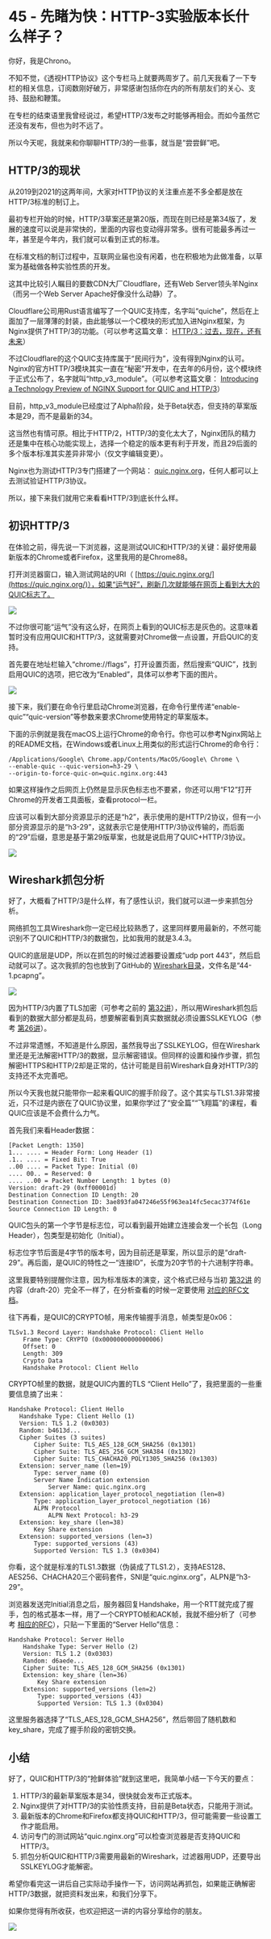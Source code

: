 
# 45 - 先睹为快：HTTP-3实验版本长什么样子？

你好，我是Chrono。

不知不觉，《透视HTTP协议》这个专栏马上就要两周岁了。前几天我看了一下专栏的相关信息，订阅数刚好破万，非常感谢包括你在内的所有朋友们的关心、支持、鼓励和鞭策。

在专栏的结束语里我曾经说过，希望HTTP/3发布之时能够再相会。而如今虽然它还没有发布，但也为时不远了。

所以今天呢，我就来和你聊聊HTTP/3的一些事，就当是“尝尝鲜”吧。

## HTTP/3的现状

从2019到2021的这两年间，大家对HTTP协议的关注重点差不多全都是放在HTTP/3标准的制订上。

最初专栏开始的时候，HTTP/3草案还是第20版，而现在则已经是第34版了，发展的速度可以说是非常快的，里面的内容也变动得非常多。很有可能最多再过一年，甚至是今年内，我们就可以看到正式的标准。

在标准文档的制订过程中，互联网业届也没有闲着，也在积极地为此做准备，以草案为基础做各种实验性质的开发。

这其中比较引人瞩目的要数CDN大厂Cloudflare，还有Web Server领头羊Nginx（而另一个Web Server Apache好像没什么动静）了。

Cloudflare公司用Rust语言编写了一个QUIC支持库，名字叫“quiche”，然后在上面加了一层薄薄的封装，由此能够以一个C模块的形式加入进Nginx框架，为Nginx提供了HTTP/3的功能。（可以参考这篇文章： [HTTP/3：过去，现在，还有未来](https://blog.cloudflare.com/zh-cn/http3-the-past-present-and-future-zh-cn/)）

不过Cloudflare的这个QUIC支持库属于“民间行为”，没有得到Nginx的认可。Nginx的官方HTTP/3模块其实一直在“秘密”开发中，在去年的6月份，这个模块终于正式公布了，名字就叫“http\_v3\_module”。（可以参考这篇文章： [Introducing a Technology Preview of NGINX Support for QUIC and HTTP/3](https://www.nginx.com/blog/introducing-technology-preview-nginx-support-for-quic-http-3/)）

目前，http\_v3\_module已经度过了Alpha阶段，处于Beta状态，但支持的草案版本是29，而不是最新的34。

这当然也有情可原。相比于HTTP/2，HTTP/3的变化太大了，Nginx团队的精力还是集中在核心功能实现上，选择一个稳定的版本更有利于开发，而且29后面的多个版本标准其实差异非常小（仅文字编辑变更）。

Nginx也为测试HTTP/3专门搭建了一个网站： [quic.nginx.org](https://quic.nginx.org/)，任何人都可以上去测试验证HTTP/3协议。

所以，接下来我们就用它来看看HTTP/3到底长什么样。

## 初识HTTP/3

在体验之前，得先说一下浏览器，这是测试QUIC和HTTP/3的关键：最好使用最新版本的Chrome或者Firefox，这里我用的是Chrome88。

打开浏览器窗口，输入测试网站的URI（ [https://quic.nginx.org/](https://quic.nginx.org/)），如果“运气好”，刷新几次就能够在网页上看到大大的QUIC标志了。

![](/front-end/透视HTTP/827d261f49f6a20eb227f851dec667e0.png)

不过你很可能“运气”没有这么好，在网页上看到的QUIC标志是灰色的。这意味着暂时没有应用QUIC和HTTP/3，这就需要对Chrome做一点设置，开启QUIC的支持。

首先要在地址栏输入“chrome://flags”，打开设置页面，然后搜索“QUIC”，找到启用QUIC的选项，把它改为“Enabled”，具体可以参考下面的图片。

![](/front-end/透视HTTP/674ff32bf05b5859fb6985e29f8c1e65.png)

接下来，我们要在命令行里启动Chrome浏览器，在命令行里传递“enable-quic”“quic-version”等参数来要求Chrome使用特定的草案版本。

下面的示例就是我在macOS上运行Chrome的命令行。你也可以参考Nginx网站上的README文档，在Windows或者Linux上用类似的形式运行Chrome的命令行：

```
/Applications/Google\ Chrome.app/Contents/MacOS/Google\ Chrome \
--enable-quic --quic-version=h3-29 \
--origin-to-force-quic-on=quic.nginx.org:443

```

如果这样操作之后网页上仍然是显示灰色标志也不要紧，你还可以用“F12”打开Chrome的开发者工具面板，查看protocol一栏。

应该可以看到大部分资源显示的还是“h2”，表示使用的是HTTP/2协议，但有一小部分资源显示的是“h3-29”，这就表示它是使用HTTP/3协议传输的，而后面的“29”后缀，意思是基于第29版草案，也就是说启用了QUIC+HTTP/3协议。

![](/front-end/透视HTTP/c3a532736412a4457ee81a280fc76be6.png)

## Wireshark抓包分析

好了，大概看了HTTP/3是什么样，有了感性认识，我们就可以进一步来抓包分析。

网络抓包工具Wireshark你一定已经比较熟悉了，这里同样要用最新的，不然可能识别不了QUIC和HTTP/3的数据包，比如我用的就是3.4.3。

QUIC的底层是UDP，所以在抓包的时候过滤器要设置成“udp port 443”，然后启动就可以了。这次我抓的包也放到了GitHub的 [Wireshark目录](https://github.com/chronolaw/http_study/tree/master/wireshark)，文件名是“44-1.pcapng”。

![](/front-end/透视HTTP/6d217ee87e1f777d432059f81fc2f5d4.png)

因为HTTP/3内置了TLS加密（可参考之前的 [第32讲](https://website.ethanhan.eu.org/DongGuan/front-end/%E9%80%8F%E8%A7%86HTTP%E5%8D%8F%E8%AE%AE/32%20-%20%E6%97%B6%E4%BB%A3%E4%B9%8B%E9%A3%8E%EF%BC%88%E4%B8%8B%EF%BC%89%EF%BC%9AHTTP-2%E5%86%85%E6%A0%B8%E5%89%96%E6%9E%90.html)），所以用Wireshark抓包后看到的数据大部分都是乱码，想要解密看到真实数据就必须设置SSLKEYLOG（参考 [第26讲](https://website.ethanhan.eu.org/DongGuan/front-end/%E9%80%8F%E8%A7%86HTTP%E5%8D%8F%E8%AE%AE/26%20-%20%E5%9B%BA%E8%8B%A5%E9%87%91%E6%B1%A4%E7%9A%84%E6%A0%B9%E6%9C%AC%EF%BC%88%E4%B8%8B%EF%BC%89%EF%BC%9A%E6%95%B0%E5%AD%97%E7%AD%BE%E5%90%8D%E4%B8%8E%E8%AF%81%E4%B9%A6.html)）。

不过非常遗憾，不知道是什么原因，虽然我导出了SSLKEYLOG，但在Wireshark里还是无法解密HTTP/3的数据，显示解密错误。但同样的设置和操作步骤，抓包解密HTTPS和HTTP/2却是正常的，估计可能是目前Wireshark自身对HTTP/3的支持还不太完善吧。

所以今天我也就只能带你一起来看QUIC的握手阶段了。这个其实与TLS1.3非常接近，只不过是内嵌在了QUIC协议里，如果你学过了“安全篇”“飞翔篇”的课程，看QUIC应该是不会费什么力气。

首先我们来看Header数据：

```
[Packet Length: 1350]
1... .... = Header Form: Long Header (1)
.1.. .... = Fixed Bit: True
..00 .... = Packet Type: Initial (0)
.... 00.. = Reserved: 0
.... ..00 = Packet Number Length: 1 bytes (0)
Version: draft-29 (0xff00001d)
Destination Connection ID Length: 20
Destination Connection ID: 3ae893fa047246e55f963ea14fc5ecac3774f61e
Source Connection ID Length: 0

```

QUIC包头的第一个字节是标志位，可以看到最开始建立连接会发一个长包（Long Header），包类型是初始化（Initial）。

标志位字节后面是4字节的版本号，因为目前还是草案，所以显示的是“draft-29”。再后面，是QUIC的特性之一“连接ID”，长度为20字节的十六进制字符串。

这里我要特别提醒你注意，因为标准版本的演变，这个格式已经与当初 [第32讲](https://website.ethanhan.eu.org/DongGuan/front-end/%E9%80%8F%E8%A7%86HTTP%E5%8D%8F%E8%AE%AE/32%20-%20%E6%97%B6%E4%BB%A3%E4%B9%8B%E9%A3%8E%EF%BC%88%E4%B8%8B%EF%BC%89%EF%BC%9AHTTP-2%E5%86%85%E6%A0%B8%E5%89%96%E6%9E%90.html) 的内容（draft-20）完全不一样了，在分析查看的时候一定要使用 [对应的RFC文档](https://tools.ietf.org/html/draft-ietf-quic-transport-28#section-17.2)。

往下再看，是QUIC的CRYPTO帧，用来传输握手消息，帧类型是0x06：

```
TLSv1.3 Record Layer: Handshake Protocol: Client Hello
    Frame Type: CRYPTO (0x0000000000000006)
    Offset: 0
    Length: 309
    Crypto Data
    Handshake Protocol: Client Hello

```

CRYPTO帧里的数据，就是QUIC内置的TLS “Client Hello”了，我把里面的一些重要信息摘了出来：

```
Handshake Protocol: Client Hello
   Handshake Type: Client Hello (1)
   Version: TLS 1.2 (0x0303)
   Random: b4613d...
   Cipher Suites (3 suites)
       Cipher Suite: TLS_AES_128_GCM_SHA256 (0x1301)
       Cipher Suite: TLS_AES_256_GCM_SHA384 (0x1302)
       Cipher Suite: TLS_CHACHA20_POLY1305_SHA256 (0x1303)
   Extension: server_name (len=19)
       Type: server_name (0)
       Server Name Indication extension
           Server Name: quic.nginx.org
   Extension: application_layer_protocol_negotiation (len=8)
       Type: application_layer_protocol_negotiation (16)
       ALPN Protocol
           ALPN Next Protocol: h3-29
   Extension: key_share (len=38)
       Key Share extension
   Extension: supported_versions (len=3)
       Type: supported_versions (43)
       Supported Version: TLS 1.3 (0x0304)

```

你看，这个就是标准的TLS1.3数据（伪装成了TLS1.2），支持AES128、AES256、CHACHA20三个密码套件，SNI是“quic.nginx.org”，ALPN是“h3-29”。

浏览器发送完Initial消息之后，服务器回复Handshake，用一个RTT就完成了握手，包的格式基本一样，用了一个CRYPTO帧和ACK帧，我就不细分析了（可参考 [相应的RFC](https://tools.ietf.org/html/draft-ietf-quic-transport-28#section-17.2)），只贴一下里面的“Server Hello”信息：

```
Handshake Protocol: Server Hello
    Handshake Type: Server Hello (2)
    Version: TLS 1.2 (0x0303)
    Random: d6aede...
    Cipher Suite: TLS_AES_128_GCM_SHA256 (0x1301)
    Extension: key_share (len=36)
        Key Share extension
    Extension: supported_versions (len=2)
        Type: supported_versions (43)
        Supported Version: TLS 1.3 (0x0304)

```

这里服务器选择了“TLS\_AES\_128\_GCM\_SHA256”，然后带回了随机数和key\_share，完成了握手阶段的密钥交换。

## 小结

好了，QUIC和HTTP/3的“抢鲜体验”就到这里吧，我简单小结一下今天的要点：

1. HTTP/3的最新草案版本是34，很快就会发布正式版本。
2. Nginx提供了对HTTP/3的实验性质支持，目前是Beta状态，只能用于测试。
3. 最新版本的Chrome和Firefox都支持QUIC和HTTP/3，但可能需要一些设置工作才能启用。
4. 访问专门的测试网站“quic.nginx.org”可以检查浏览器是否支持QUIC和HTTP/3。
5. 抓包分析QUIC和HTTP/3需要用最新的Wireshark，过滤器用UDP，还要导出SSLKEYLOG才能解密。

希望你看完这一讲后自己实际动手操作一下，访问网站再抓包，如果能正确解密HTTP/3数据，就把资料发出来，和我们分享下。

如果你觉得有所收获，也欢迎把这一讲的内容分享给你的朋友。

![](/front-end/透视HTTP/1b4266dcedc5785f3023f47083e4894f.jpg)
